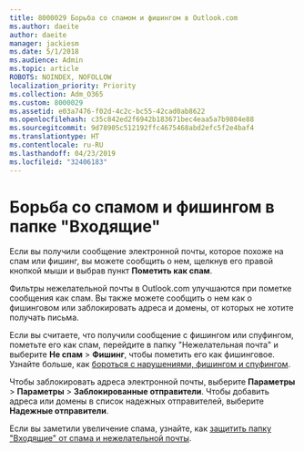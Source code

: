 ```yaml
---
title: 8000029 Борьба со спамом и фишингом в Outlook.com
ms.author: daeite
author: daeite
manager: jackiesm
ms.date: 5/1/2018
ms.audience: Admin
ms.topic: article
ROBOTS: NOINDEX, NOFOLLOW
localization_priority: Priority
ms.collection: Adm_O365
ms.custom: 8000029
ms.assetid: e03a7476-f02d-4c2c-bc55-42cad0ab8622
ms.openlocfilehash: c35c842ed2f6942b183671bec4eaa5a7b9804e88
ms.sourcegitcommit: 9d78905c512192ffc4675468abd2efc5f2e4baf4
ms.translationtype: HT
ms.contentlocale: ru-RU
ms.lasthandoff: 04/23/2019
ms.locfileid: "32406183"
---
```

# <a name="deal-with-spam-or-phishing-scams-in-your-inbox"></a>Борьба со спамом и фишингом в папке "Входящие"

Если вы получили сообщение электронной почты, которое похоже на спам или фишинг, вы можете сообщить о нем, щелкнув его правой кнопкой мыши и выбрав пункт **Пометить как спам**. 
  
Фильтры нежелательной почты в Outlook.com улучшаются при пометке сообщения как спам. Вы также можете сообщить о нем как о фишинговом или заблокировать адреса и домены, от которых не хотите получать письма.
  
Если вы считаете, что получили сообщение с фишингом или спуфингом, пометьте его как спам, перейдите в папку "Нежелательная почта" и выберите **Не спам** \> **Фишинг**, чтобы пометить его как фишинговое. Узнайте больше, как [бороться с нарушениями, фишингом и спуфингом](https://go.microsoft.com/fwlink/p/?linkid=873139).
  
Чтобы заблокировать адреса электронной почты, выберите **Параметры** \> **Параметры** \> **Заблокированные отправители**. Чтобы добавить адреса или домены в список надежных отправителей, выберите **Надежные отправители**. 
  
Если вы заметили увеличение спама, узнайте, как [защитить папку "Входящие" от спама и нежелательной почты](https://go.microsoft.com/fwlink/p/?linkid=873140).
  

